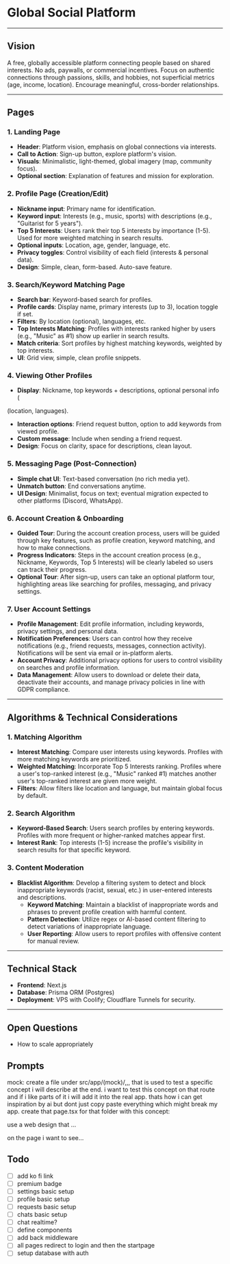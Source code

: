# Global Social Platform

---

## Vision
A free, globally accessible platform connecting people based on shared interests. No ads, paywalls, or commercial incentives. Focus on authentic connections through passions, skills, and hobbies, not superficial metrics (age, income, location). Encourage meaningful, cross-border relationships.

---

## Pages

### 1. Landing Page
- **Header**: Platform vision, emphasis on global connections via interests.
- **Call to Action**: Sign-up button, explore platform's vision.
- **Visuals**: Minimalistic, light-themed, global imagery (map, community focus).
- **Optional section**: Explanation of features and mission for exploration.

### 2. Profile Page (Creation/Edit)
- **Nickname input**: Primary name for identification.
- **Keyword input**: Interests (e.g., music, sports) with descriptions (e.g., "Guitarist for 5 years").
- **Top 5 Interests**: Users rank their top 5 interests by importance (1-5). Used for more weighted matching in search results.
- **Optional inputs**: Location, age, gender, language, etc.
- **Privacy toggles**: Control visibility of each field (interests & personal data).
- **Design**: Simple, clean, form-based. Auto-save feature.

### 3. Search/Keyword Matching Page
- **Search bar**: Keyword-based search for profiles.
- **Profile cards**: Display name, primary interests (up to 3), location toggle if set.
- **Filters**: By location (optional), languages, etc.
- **Top Interests Matching**: Profiles with interests ranked higher by users (e.g., "Music" as #1) show up earlier in search results.
- **Match criteria**: Sort profiles by highest matching keywords, weighted by top interests.
- **UI**: Grid view, simple, clean profile snippets.

### 4. Viewing Other Profiles
- **Display**: Nickname, top keywords + descriptions, optional personal info (

(location, languages).
- **Interaction options**: Friend request button, option to add keywords from viewed profile.
- **Custom message**: Include when sending a friend request.
- **Design**: Focus on clarity, space for descriptions, clean layout.

### 5. Messaging Page (Post-Connection)
- **Simple chat UI**: Text-based conversation (no rich media yet).
- **Unmatch button**: End conversations anytime.
- **UI Design**: Minimalist, focus on text; eventual migration expected to other platforms (Discord, WhatsApp).

### 6. **Account Creation & Onboarding**
- **Guided Tour**: During the account creation process, users will be guided through key features, such as profile creation, keyword matching, and how to make connections. 
- **Progress Indicators**: Steps in the account creation process (e.g., Nickname, Keywords, Top 5 Interests) will be clearly labeled so users can track their progress.
- **Optional Tour**: After sign-up, users can take an optional platform tour, highlighting areas like searching for profiles, messaging, and privacy settings.

### 7. **User Account Settings**
- **Profile Management**: Edit profile information, including keywords, privacy settings, and personal data.
- **Notification Preferences**: Users can control how they receive notifications (e.g., friend requests, messages, connection activity). Notifications will be sent via email or in-platform alerts.
- **Account Privacy**: Additional privacy options for users to control visibility on searches and profile information.
- **Data Management**: Allow users to download or delete their data, deactivate their accounts, and manage privacy policies in line with GDPR compliance.

---

## Algorithms & Technical Considerations

### 1. Matching Algorithm
- **Interest Matching**: Compare user interests using keywords. Profiles with more matching keywords are prioritized.
- **Weighted Matching**: Incorporate Top 5 Interests ranking. Profiles where a user's top-ranked interest (e.g., "Music" ranked #1) matches another user's top-ranked interest are given more weight.
- **Filters**: Allow filters like location and language, but maintain global focus by default.

### 2. Search Algorithm
- **Keyword-Based Search**: Users search profiles by entering keywords. Profiles with more frequent or higher-ranked matches appear first.
- **Interest Rank**: Top interests (1-5) increase the profile's visibility in search results for that specific keyword.

### 3. Content Moderation
- **Blacklist Algorithm**: Develop a filtering system to detect and block inappropriate keywords (racist, sexual, etc.) in user-entered interests and descriptions.
  - **Keyword Matching**: Maintain a blacklist of inappropriate words and phrases to prevent profile creation with harmful content.
  - **Pattern Detection**: Utilize regex or AI-based content filtering to detect variations of inappropriate language.
  - **User Reporting**: Allow users to report profiles with offensive content for manual review.

---

## Technical Stack
- **Frontend**: Next.js
- **Database**: Prisma ORM (Postgres)
- **Deployment**: VPS with Coolify; Cloudflare Tunnels for security.

---

## Open Questions
- How to scale appropriately

## Prompts

mock:
create a file under src/app/(mock)/,,, that is used to test a specific concept i will describe at the end. i want to test this concept on that route and if i like parts of it i will add it into the real app. thats how i can get inspiration by ai but dont just copy paste everything which might break my app. create that page.tsx for that folder with this concept:

use a web design that ...

on the page i want to see...



## Todo
- [ ] add ko fi link
- [ ] premium badge
- [ ] settings basic setup
- [ ] profile basic setup
- [ ] requests basic setup
- [ ] chats basic setup
- [ ] chat realtime?
- [ ] define components
- [ ] add back middleware
- [ ] all pages redirect to login and then the startpage
- [ ] setup database with auth
